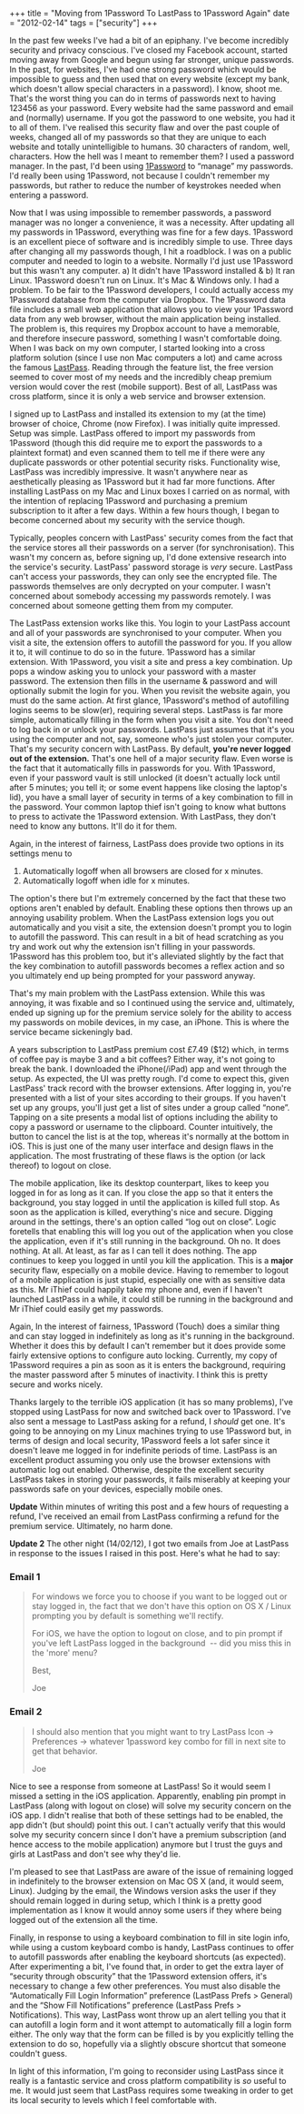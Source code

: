 +++
title = "Moving from 1Password To LastPass to 1Password Again"
date = "2012-02-14"
tags = ["security"]
+++

In the past few weeks I've had a bit of an epiphany. I've become incredibly security and privacy conscious. I've closed my Facebook account, started moving away from Google and begun using far stronger, unique passwords. In the past, for websites, I've had one strong password which would be impossible to guess and then used that on every website (except my bank, which doesn't allow special characters in a password). I know, shoot me. That's the worst thing you can do in terms of passwords next to having 123456 as your password. Every website had the same password and email and (normally) username. If you got the password to one website, you had it to all of them. I've realised this security flaw and over the past couple of weeks, changed all of my passwords so that they are unique to each website and totally unintelligible to humans. 30 characters of random, well, characters. How the hell was I meant to remember them? I used a password manager. In the past, I'd been using [1Password](https://agilebits.com/onepassword) to “manage” my passwords. I'd really been using 1Password, not because I couldn't remember my passwords, but rather to reduce the number of keystrokes needed when entering a password.

<!--more-->

Now that I was using impossible to remember passwords, a password manager was no longer a convenience, it was a necessity. After updating all my passwords in 1Password, everything was fine for a few days. 1Password is an excellent piece of software and is incredibly simple to use. Three days after changing all my passwords though, I hit a roadblock. I was on a public computer and needed to login to a website. Normally I'd just use 1Password but this wasn't any computer. a) It didn't have 1Password installed & b) It ran Linux. 1Password doesn't run on Linux. It's Mac & Windows only. I had a problem. To be fair to the 1Password developers, I could actually access my 1Password database from the computer via Dropbox. The 1Password data file includes a small web application that allows you to view your 1Password data from any web browser, without the main application being installed. The problem is, this requires my Dropbox account to have a memorable, and therefore insecure password, something I wasn't comfortable doing. When I was back on my own computer, I started looking into a cross platform solution (since I use non Mac computers a lot) and came across the famous [LastPass](https://lastpass.com/index.php). Reading through the feature list, the free version seemed to cover most of my needs and the incredibly cheap premium version would cover the rest (mobile support). Best of all, LastPass was cross platform, since it is only a web service and browser extension.

I signed up to LastPass and installed its extension to my (at the time) browser of choice, Chrome (now Firefox). I was initially quite impressed. Setup was simple. LastPass offered to import my passwords from 1Password (though this did require me to export the passwords to a plaintext format) and even scanned them to tell me if there were any duplicate passwords or other potential security risks. Functionality wise, LastPass was incredibly impressive. It wasn't anywhere near as aesthetically pleasing as 1Password but it had far more functions. After installing LastPass on my Mac and Linux boxes I carried on as normal, with the intention of replacing 1Password and purchasing a premium subscription to it after a few days. Within a few hours though, I began to become concerned about my security with the service though.

Typically, peoples concern with LastPass' security comes from the fact that the service stores all their passwords on a server (for synchronisation). This wasn't my concern as, before signing up, I'd done extensive research into the service's security. LastPass' password storage is *very* secure. LastPass can't access your passwords, they can only see the encrypted file. The passwords themselves are only decrypted on your computer. I wasn't concerned about somebody accessing my passwords remotely. I was concerned about someone getting them from my computer.

The LastPass extension works like this. You login to your LastPass account and all of your passwords are synchronised to your computer. When you visit a site, the extension offers to autofill the password for you. If you allow it to, it will continue to do so in the future. 1Password has a similar extension. With 1Password, you visit a site and press a key combination. Up pops a window asking you to unlock your password with a master password. The extension then fills in the username & password and will optionally submit the login for you. When you revisit the website again, you must do the same action. At first glance, 1Password's method of autofilling logins seems to be slow(er), requiring several steps. LastPass is far more simple, automatically filling in the form when you visit a site. You don't need to log back in or unlock your passwords. LastPass just assumes that it's you using the computer and not, say, someone who's just stolen your computer. That's my security concern with LastPass. By default, **you're never logged out of the extension.** That's one hell of a major security flaw. Even worse is the fact that it automatically fills in passwords for you. With 1Password, even if your password vault is still unlocked (it doesn't actually lock until after 5 minutes; you tell it; or some event happens like closing the laptop's lid), you have a small layer of security in terms of a key combination to fill in the password. Your common laptop thief isn't going to know what buttons to press to activate the 1Password extension. With LastPass, they don't need to know any buttons. It'll do it for them.

Again, in the interest of fairness, LastPass does provide two options in its settings menu to

1. Automatically logoff when all browsers are closed for x minutes.
2. Automatically logoff when idle for x minutes.

The option's there but I'm extremely concerned by the fact that these two options aren't enabled by default. Enabling these options then throws up an annoying usability problem. When the LastPass extension logs you out automatically and you visit a site, the extension doesn't prompt you to login to autofill the password. This can result in a bit of head scratching as you try and work out why the extension isn't filling in your passwords. 1Password has this problem too, but it's alleviated slightly by the fact that the key combination to autofill passwords becomes a reflex action and so you ultimately end up being prompted for your password anyway.

That's my main problem with the LastPass extension. While this was annoying, it was fixable and so I continued using the service and, ultimately, ended up signing up for the premium service solely for the ability to access my passwords on mobile devices, in my case, an iPhone. This is where the service became sickeningly bad.

A years subscription to LastPass premium cost £7.49 ($12) which, in terms of coffee pay is maybe 3 and a bit coffees? Either way, it's not going to break the bank. I downloaded the iPhone(/iPad) app and went through the setup. As expected, the UI was pretty rough. I'd come to expect this, given LastPass' track record with the browser extensions. After logging in, you're presented with a list of your sites according to their groups. If you haven't set up any groups, you'll just get a list of sites under a group called “none”. Tapping on a site presents a modal list of options including the ability to copy a password or username to the clipboard. Counter intuitively, the button to cancel the list is at the top, whereas it's normally at the bottom in iOS. This is just one of the many user interface and design flaws in the application. The most frustrating of these flaws is the option (or lack thereof) to logout on close.

The mobile application, like its desktop counterpart, likes to keep you logged in for as long as it can. If you close the app so that it enters the background, you stay logged in until the application is killed full stop. As soon as the application is killed, everything's nice and secure. Digging around in the settings, there's an option called “log out on close”. Logic foretells that enabling this will log you out of the application when you close the application, even if it's still running in the background. Oh no. It does nothing. At all. At least, as far as I can tell it does nothing. The app continues to keep you logged in until you kill the application. This is a **major** security flaw, especially on a mobile device. Having to remember to logout of a mobile application is just stupid, especially one with as sensitive data as this. Mr iThief could happily take my phone and, even if I haven't launched LastPass in a while, it could still be running in the background and Mr iThief could easily get my passwords.

Again, In the interest of fairness, 1Password (Touch) does a similar thing and can stay logged in indefinitely as long as it's running in the background. Whether it does this by default I can't remember but it does provide some fairly extensive options to configure auto locking. Currently, my copy of 1Password requires a pin as soon as it is enters the background, requiring the master password after 5 minutes of inactivity. I think this is pretty secure and works nicely.

Thanks largely to the terrible iOS application (it has so many problems), I've stopped using LastPass for now and switched back over to 1Password. I've also sent a message to LastPass asking for a refund, I *should* get one. It's going to be annoying on my Linux machines trying to use 1Password but, in terms of design and local security, 1Password feels a lot safer since it doesn't leave me logged in for indefinite periods of time. LastPass is an excellent product assuming you only use the browser extensions with automatic log out enabled. Otherwise, despite the excellent security LastPass takes in storing your passwords, it fails miserably at keeping your passwords safe on your devices, especially mobile ones.

**Update** Within minutes of writing this post and a few hours of requesting a refund, I've received an email from LastPass confirming a refund for the premium service. Ultimately, no harm done.

**Update 2** The other night (14/02/12), I got two emails from Joe at LastPass in response to the issues I raised in this post. Here's what he had to say:

### Email 1

> For windows we force you to choose if you want to be logged out or stay logged in, the fact that we don't have this option on OS X / Linux prompting you by default is something we'll rectify.
>
> For iOS, we have the option to logout on close, and to pin prompt if you've left LastPass logged in the background  -- did you miss this in the 'more' menu?
>
> Best,
>
> Joe

### Email 2

> I should also mention that you might want to try LastPass Icon -> Preferences -> whatever 1password key combo for fill in next site to get that behavior.
>
> Joe

Nice to see a response from someone at LastPass! So it would seem I missed a setting in the iOS application. Apparently, enabling pin prompt in LastPass (along with logout on close) will solve my security concern on the iOS app. I didn't realise that both of these settings had to be enabled, the app didn't (but should) point this out. I can't actually verify that this would solve my security concern since I don't have a premium subscription (and hence access to the mobile application) anymore but I trust the guys and girls at LastPass and don't see why they'd lie.

I'm pleased to see that LastPass are aware of the issue of remaining logged in indefinitely to the browser extension on Mac OS X (and, it would seem, Linux). Judging by the email, the Windows version asks the user if they should remain logged in during setup, which I think is a pretty good implementation as I know it would annoy some users if they where being logged out of the extension all the time.

Finally, in response to using a keyboard combination to fill in site login info, while using a custom keyboard combo is handy, LastPass continues to offer to autofill passwords after enabling the keyboard shortcuts (as expected). After experimenting a bit, I've found that, in order to get the extra layer of “security through obscurity” that the 1Password extension offers, it's necessary to change a few other preferences. You must also disable the “Automatically Fill Login Information” preference (LastPass Prefs > General) and the “Show Fill Notifications” preference (LastPass Prefs > Notifications). This way, LastPass wont throw up an alert telling you that it can autofill a login form and it wont attempt to automatically fill a login form either. The only way that the form can be filled is by you explicitly telling the extension to do so, hopefully via a slightly obscure shortcut that someone couldn't guess.

In light of this information, I'm going to reconsider using LastPass since it really is a fantastic service and cross platform compatibility is *so* useful to me. It would just seem that LastPass requires some tweaking in order to get its local security to levels which I feel comfortable with.
